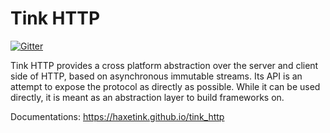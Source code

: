 # Tink HTTP

[![Gitter](https://badges.gitter.im/Join%20Chat.svg)](https://gitter.im/haxetink/public)

Tink HTTP provides a cross platform abstraction over the server and client side of HTTP, based on asynchronous immutable streams. Its API is an attempt to expose the protocol as directly as possible. While it can be used directly, it is meant as an abstraction layer to build frameworks on.

Documentations: https://haxetink.github.io/tink_http
